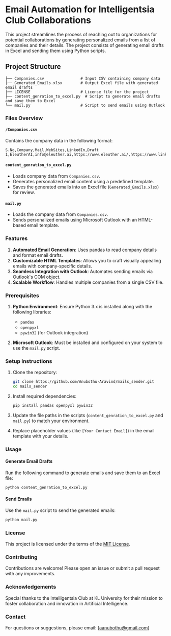 
# Email Automation for Intelligentsia Club Collaborations

This project streamlines the process of reaching out to organizations for potential collaborations by generating personalized emails from a list of companies and their details. The project consists of generating email drafts in Excel and sending them using Python scripts.

## Project Structure

```plaintext
├── Companies.csv                # Input CSV containing company data
├── Generated_Emails.xlsx        # Output Excel file with generated email drafts
├── LICENSE                      # License file for the project
├── content_genration_to_excel.py  # Script to generate email drafts and save them to Excel
└── mail.py                      # Script to send emails using Outlook
```

### Files Overview

#### `/Companies.csv`
Contains the company data in the following format:
```csv
S.No,Company,Mail,WebSites,LinkedIn,Draft
1,EleutherAI,info@eleuther.ai,https://www.eleuther.ai/,https://www.linkedin.com/company/eleutherai/,
```

#### `content_genration_to_excel.py`
- Loads company data from `Companies.csv`.
- Generates personalized email content using a predefined template.
- Saves the generated emails into an Excel file (`Generated_Emails.xlsx`) for review.

#### `mail.py`
- Loads the company data from `Companies.csv`.
- Sends personalized emails using Microsoft Outlook with an HTML-based email template.

### Features

1. **Automated Email Generation**: Uses pandas to read company details and format email drafts.
2. **Customizable HTML Templates**: Allows you to craft visually appealing emails with company-specific details.
3. **Seamless Integration with Outlook**: Automates sending emails via Outlook's COM object.
4. **Scalable Workflow**: Handles multiple companies from a single CSV file.

### Prerequisites

1. **Python Environment**: Ensure Python 3.x is installed along with the following libraries:
   - `pandas`
   - `openpyxl`
   - `pywin32` (for Outlook integration)

2. **Microsoft Outlook**: Must be installed and configured on your system to use the `mail.py` script.

### Setup Instructions

1. Clone the repository:
   ```bash
   git clone https://github.com/Anubothu-Aravind/mails_sender.git
   cd mails_sender
   ```

2. Install required dependencies:
   ```bash
   pip install pandas openpyxl pywin32
   ```

3. Update the file paths in the scripts (`content_genration_to_excel.py` and `mail.py`) to match your environment.

4. Replace placeholder values (like `[Your Contact Email]`) in the email template with your details.

### Usage

#### Generate Email Drafts
Run the following command to generate emails and save them to an Excel file:
```bash
python content_genration_to_excel.py
```

#### Send Emails
Use the `mail.py` script to send the generated emails:
```bash
python mail.py
```

### License

This project is licensed under the terms of the [MIT License](LICENSE).

### Contributing

Contributions are welcome! Please open an issue or submit a pull request with any improvements.

### Acknowledgements

Special thanks to the Intelligentsia Club at KL University for their mission to foster collaboration and innovation in Artificial Intelligence.



### Contact  
For questions or suggestions, please email: [aanubothu@gmail.com]

